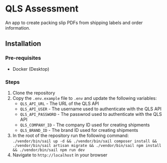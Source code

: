 # QLS Assessment
An app to create packing slip PDFs from shipping labels and order information.

## Installation
### Pre-requisites
- Docker (Desktop)

### Steps
1. Clone the repository
1. Copy the `.env.example` file to `.env` and update the following variables:
    - `QLS_API_URL` - The URL of the QLS API
    - `QLS_API_USER` - The username used to authenticate with the QLS API
    - `QLS_API_PASSWORD` - The passwrod used to authenticate with the QLS API
    - `QLS_COMPANY_ID` - The company ID used for creating shipments
    - `QLS_BRAND_ID` - The brand ID used for creating shipments
1. In the root of the repository run the following command: `./vendor/bin/sail up -d && ./vendor/bin/sail composer install && ./vendor/bin/sail artisan migrate && ./vendor/bin/sail npm install && ./vendor/bin/sail npm run dev`
1. Navigate to `http://localhost` in your browser
